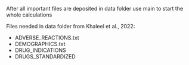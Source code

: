 
After all important files are deposited in data folder use main to start the whole calculations

Files needed in data folder from Khaleel et al., 2022:
  - ADVERSE_REACTIONS.txt
  - DEMOGRAPHICS.txt
  - DRUG_INDICATIONS
  - DRUGS_STANDARDIZED
